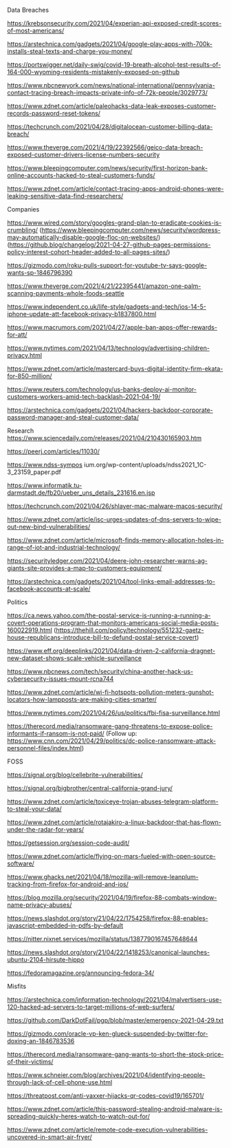 Data Breaches

https://krebsonsecurity.com/2021/04/experian-api-exposed-credit-scores-of-most-americans/

https://arstechnica.com/gadgets/2021/04/google-play-apps-with-700k-installs-steal-texts-and-charge-you-money/

https://portswigger.net/daily-swig/covid-19-breath-alcohol-test-results-of-164-000-wyoming-residents-mistakenly-exposed-on-github

https://www.nbcnewyork.com/news/national-international/pennsylvania-contact-tracing-breach-impacts-private-info-of-72k-people/3029773/

https://www.zdnet.com/article/paleohacks-data-leak-exposes-customer-records-password-reset-tokens/

https://techcrunch.com/2021/04/28/digitalocean-customer-billing-data-breach/

https://www.theverge.com/2021/4/19/22392566/geico-data-breach-exposed-customer-drivers-license-numbers-security

https://www.bleepingcomputer.com/news/security/first-horizon-bank-online-accounts-hacked-to-steal-customers-funds/

https://www.zdnet.com/article/contact-tracing-apps-android-phones-were-leaking-sensitive-data-find-researchers/

Companies

https://www.wired.com/story/googles-grand-plan-to-eradicate-cookies-is-crumbling/
(https://www.bleepingcomputer.com/news/security/wordpress-may-automatically-disable-google-floc-on-websites/)
(https://github.blog/changelog/2021-04-27-github-pages-permissions-policy-interest-cohort-header-added-to-all-pages-sites/)

https://gizmodo.com/roku-pulls-support-for-youtube-tv-says-google-wants-sp-1846796390

https://www.theverge.com/2021/4/21/22395441/amazon-one-palm-scanning-payments-whole-foods-seattle

https://www.independent.co.uk/life-style/gadgets-and-tech/ios-14-5-iphone-update-att-facebook-privacy-b1837800.html

https://www.macrumors.com/2021/04/27/apple-ban-apps-offer-rewards-for-att/

https://www.nytimes.com/2021/04/13/technology/advertising-children-privacy.html

https://www.zdnet.com/article/mastercard-buys-digital-identity-firm-ekata-for-850-million/

https://www.reuters.com/technology/us-banks-deploy-ai-monitor-customers-workers-amid-tech-backlash-2021-04-19/

https://arstechnica.com/gadgets/2021/04/hackers-backdoor-corporate-password-manager-and-steal-customer-data/

Research
https://www.sciencedaily.com/releases/2021/04/210430165903.htm

https://peerj.com/articles/11030/

https://www.ndss-sympos ium.org/wp-content/uploads/ndss2021_1C-3_23159_paper.pdf

https://www.informatik.tu-darmstadt.de/fb20/ueber_uns_details_231616.en.jsp

https://techcrunch.com/2021/04/26/shlayer-mac-malware-macos-security/

https://www.zdnet.com/article/isc-urges-updates-of-dns-servers-to-wipe-out-new-bind-vulnerabilities/

https://www.zdnet.com/article/microsoft-finds-memory-allocation-holes-in-range-of-iot-and-industrial-technology/

https://securityledger.com/2021/04/deere-john-researcher-warns-ag-giants-site-provides-a-map-to-customers-equipment/

https://arstechnica.com/gadgets/2021/04/tool-links-email-addresses-to-facebook-accounts-at-scale/

Politics

https://ca.news.yahoo.com/the-postal-service-is-running-a-running-a-covert-operations-program-that-monitors-americans-social-media-posts-160022919.html
(https://thehill.com/policy/technology/551232-gaetz-house-republicans-introduce-bill-to-defund-postal-service-covert)

https://www.eff.org/deeplinks/2021/04/data-driven-2-california-dragnet-new-dataset-shows-scale-vehicle-surveillance

https://www.nbcnews.com/tech/security/china-another-hack-us-cybersecurity-issues-mount-rcna744

https://www.zdnet.com/article/wi-fi-hotspots-pollution-meters-gunshot-locators-how-lampposts-are-making-cities-smarter/

https://www.nytimes.com/2021/04/26/us/politics/fbi-fisa-surveillance.html

https://therecord.media/ransomware-gang-threatens-to-expose-police-informants-if-ransom-is-not-paid/
(Follow up: https://www.cnn.com/2021/04/29/politics/dc-police-ransomware-attack-personnel-files/index.html)

FOSS

https://signal.org/blog/cellebrite-vulnerabilities/

https://signal.org/bigbrother/central-california-grand-jury/

https://www.zdnet.com/article/toxiceye-trojan-abuses-telegram-platform-to-steal-your-data/

https://www.zdnet.com/article/rotajakiro-a-linux-backdoor-that-has-flown-under-the-radar-for-years/

https://getsession.org/session-code-audit/

https://www.zdnet.com/article/flying-on-mars-fueled-with-open-source-software/

https://www.ghacks.net/2021/04/18/mozilla-will-remove-leanplum-tracking-from-firefox-for-android-and-ios/

https://blog.mozilla.org/security/2021/04/19/firefox-88-combats-window-name-privacy-abuses/

https://news.slashdot.org/story/21/04/22/1754258/firefox-88-enables-javascript-embedded-in-pdfs-by-default

https://nitter.nixnet.services/mozilla/status/1387790167457648644

https://news.slashdot.org/story/21/04/22/1418253/canonical-launches-ubuntu-2104-hirsute-hippo

https://fedoramagazine.org/announcing-fedora-34/

Misfits

https://arstechnica.com/information-technology/2021/04/malvertisers-use-120-hacked-ad-servers-to-target-millions-of-web-surfers/

https://github.com/DarkDotFail/pgp/blob/master/emergency-2021-04-29.txt

https://gizmodo.com/oracle-vp-ken-glueck-suspended-by-twitter-for-doxing-an-1846783536

https://therecord.media/ransomware-gang-wants-to-short-the-stock-price-of-their-victims/

https://www.schneier.com/blog/archives/2021/04/identifying-people-through-lack-of-cell-phone-use.html

https://threatpost.com/anti-vaxxer-hijacks-qr-codes-covid19/165701/

https://www.zdnet.com/article/this-password-stealing-android-malware-is-spreading-quickly-heres-watch-to-watch-out-for/

https://www.zdnet.com/article/remote-code-execution-vulnerabilities-uncovered-in-smart-air-fryer/
